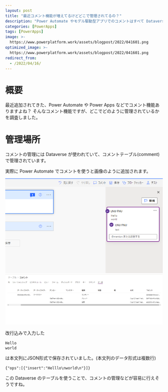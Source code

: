 ```yaml
---
layout: post
title: "最近コメント機能が増えてるけどどこで管理されてるの？"
description: "Power Automate やモデル駆動型アプリでのコメントはすべて Dataverse のコメントテーブルで管理されています"
categories: [PowerApps]
tags: [PowerApps]
image: >-
  https://www.powerplatform.work/assets/blogpost/2022/041601.png
optimized_image: >-
  https://www.powerplatform.work/assets/blogpost/2022/041601.png
redirect_from:
  - /2022/04/16/
---
```



#  概要

最近追加されてきた、Power Automate や Power Apps などでコメント機能ありますよね？
そんなコメント機能ですが、どこでどのように管理されているかを調査しました。


# 管理場所

コメントの管理には Dataverse が使われていて、コメントテーブル(comment)で管理されています。

実際に Power Automate でコメントを使うと画像のように追加されます。

<img src="/assets/blogpost/2022/041601.png"/><br/>
<img src="/assets/blogpost/2022/041602.png"/><br/>

改行込みで入力した

```
Hello
world
```


は本文列にJSON形式で保存されていました。(本文列のデータ形式は複数行)

```
{"ops":[{"insert":"Helllo\nworld\n"}]}
```

この Dataverse のテーブルを使うことで、コメントの管理などが容易に行えそうですね。